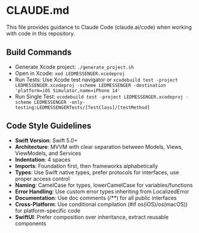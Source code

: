 # CLAUDE.md

This file provides guidance to Claude Code (claude.ai/code) when working with code in this repository.

## Build Commands
- Generate Xcode project: `./generate_project.sh`
- Open in Xcode: `xed LEDMESSENGER.xcodeproj`
- Run Tests: Use Xcode test navigator or `xcodebuild test -project LEDMESSENGER.xcodeproj -scheme LEDMESSENGER -destination 'platform=iOS Simulator,name=iPhone 14'`
- Run Single Test: `xcodebuild test -project LEDMESSENGER.xcodeproj -scheme LEDMESSENGER -only-testing:LEDMESSENGERTests/[TestClass]/[testMethod]`

## Code Style Guidelines
- **Swift Version**: Swift 5.0+
- **Architecture**: MVVM with clear separation between Models, Views, ViewModels, and Services
- **Indentation**: 4 spaces
- **Imports**: Foundation first, then frameworks alphabetically
- **Types**: Use Swift native types, prefer protocols for interfaces, use proper access control
- **Naming**: CamelCase for types, lowerCamelCase for variables/functions
- **Error Handling**: Use custom error types inheriting from LocalizedError
- **Documentation**: Use doc comments (/**) for all public interfaces
- **Cross-Platform**: Use conditional compilation (#if os(iOS)/os(macOS)) for platform-specific code
- **SwiftUI**: Prefer composition over inheritance, extract reusable components